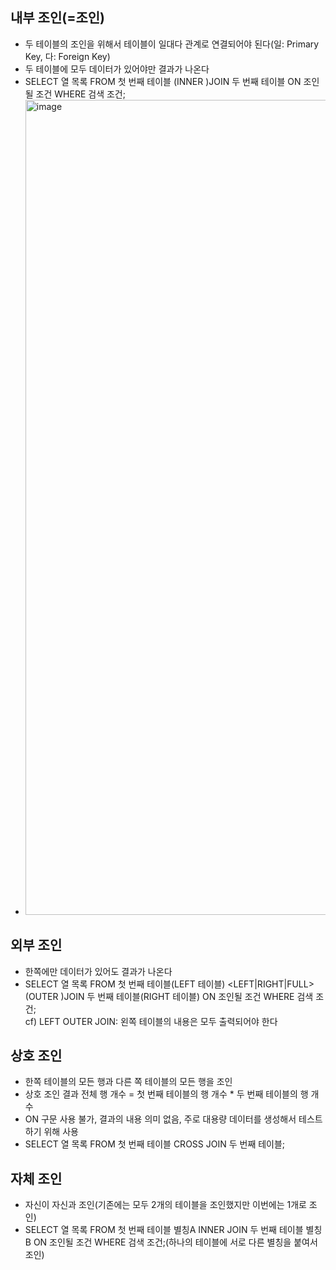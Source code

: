 ## 내부 조인(=조인)

* 두 테이블의 조인을 위해서 테이블이 일대다 관계로 연결되어야 된다(일: Primary Key, 다: Foreign Key)
* 두 테이블에 모두 데이터가 있어야만 결과가 나온다
* SELECT 열 목록 FROM 첫 번째 테이블 (INNER )JOIN 두 번째 테이블 ON 조인될 조건 WHERE 검색 조건;
* <img width="1304" alt="image" src="https://user-images.githubusercontent.com/88610333/177913741-e16bc719-051a-4f09-ad43-81944799beeb.png">

## 외부 조인

* 한쪽에만 데이터가 있어도 결과가 나온다
* SELECT 열 목록 FROM 첫 번째 테이블(LEFT 테이블) <LEFT|RIGHT|FULL> (OUTER )JOIN 두 번째 테이블(RIGHT 테이블) ON 조인될 조건 WHERE 검색 조건;<br>
cf) LEFT OUTER JOIN: 왼쪽 테이블의 내용은 모두 출력되어야 한다

## 상호 조인

* 한쪽 테이블의 모든 행과 다른 쪽 테이블의 모든 행을 조인
* 상호 조인 결과 전체 행 개수 = 첫 번째 테이블의 행 개수 * 두 번째 테이블의 행 개수
* ON 구문 사용 불가, 결과의 내용 의미 없음, 주로 대용량 데이터를 생성해서 테스트 하기 위해 사용
* SELECT 열 목록 FROM 첫 번째 테이블 CROSS JOIN 두 번째 테이블;

## 자체 조인

* 자신이 자신과 조인(기존에는 모두 2개의 테이블을 조인했지만 이번에는 1개로 조인)
* SELECT 열 목록 FROM 첫 번째 테이블 별칭A INNER JOIN 두 번째 테이블 별칭B ON 조인될 조건 WHERE 검색 조건;(하나의 테이블에 서로 다른 별칭을 붙여서 조인)
